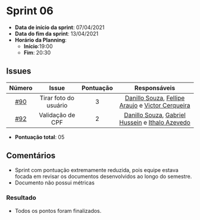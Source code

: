 # Sprint 06

- **Data de início da sprint**: 07/04/2021
- **Data do fim da sprint**: 13/04/2021
- **Horário da Planning**:
  - **Início**:19:00
  - **Fim**: 20:30

## Issues

|                                   Número                                   |         Issue         | Pontuação |                                                                       Responsáveis                                                                        |
| :------------------------------------------------------------------------: | :-------------------: | :-------: | :-------------------------------------------------------------------------------------------------------------------------------------------------------: |
| [#90](https://github.com/UnBArqDsw2020-2/2020.2_G3_ProjetoHigia/issues/90) | Tirar foto do usuário |     3     | [Danillo Souza](https://github.com/DanilloGS), [Fellipe Araujo](https://github.com/fellipe-araujo) e [Victor Cerqueira](https://github.com/VictorAmaralC) |
| [#92](https://github.com/UnBArqDsw2020-2/2020.2_G3_ProjetoHigia/issues/92) |   Validação de CPF    |     2     | [Danillo Souza](https://github.com/DanilloGS), [Gabriel Hussein](https://github.com/GabrielHussein) e [Ithalo Azevedo](https://github.com/ithaloazevedo)  |

- **Pontuação total**: 05

## Comentários

- Sprint com pontuação extremamente reduzida, pois equipe estava focada em revisar os documentos desenvolvidos ao longo do semestre.
- Documento não possui métricas
### Resultado

- Todos os pontos foram finalizados.
